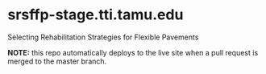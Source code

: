# srsffp-stage.tti.tamu.edu
Selecting Rehabilitation Strategies for Flexible Pavements

**NOTE:** this repo automatically deploys to the live site when a pull request is merged to the master branch.
